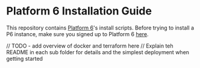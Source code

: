 # Platform 6 Installation Guide

This repository contains [Platform 6](https://documentation.amalto.com/platform6/latest/)'s install scripts.
Before trying to install a P6 instance, make sure you signed up to Platform 6 [here](https://signup.console.platform6.io).

// TODO - add overview of docker and terraform here
// Explain teh README in each sub folder for details and the simplest deployment when getting started